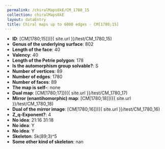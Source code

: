```yaml
--- 
 permalink: /chiralMaps6kE/CM_1780_15 
 collection: chiralMaps6kE
 layout: dataEntry
 title: Chiral maps up to 6000 edges - CM[1780;15]
---
```


- **ID**: [CM[1780;15]]({{ site.url }}/test/CM_1780_15)
- **Genus of the underlying surface**: 802
- **Length of the face**: 40
- **Valency**: 40
- **Length of the Petrie polygon**: 178
- **Is the automorphism group solvable?**: S
- **Number of vertices**: 89
- **Number of edges**: 1780
- **Number of faces**: 89
- **The map is self-**: none
- **Dual map**: [CM[1780;17]]({{ site.url }}/test/CM_1780_17)
- **Mirror (enantihomorphic) map**: [CM[1780;18]]({{ site.url }}/test/CM_1780_18)
- **Dual of the mirror image**: [CM[1780;16]]({{ site.url }}/test/CM_1780_16)
- **Z_q-Exponent?**: 4
- **No idea**:  21:16 31:18
- **No idea**: Y
- **No idea**: Y
- **Skeleton**: Sk(89;3)^5
- **Some other kind of skeleton**: nan
